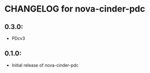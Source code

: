 # CHANGELOG for nova-cinder-pdc

## 0.3.0:

* PDcv3

## 0.1.0:

* Initial release of  nova-cinder-pdc

